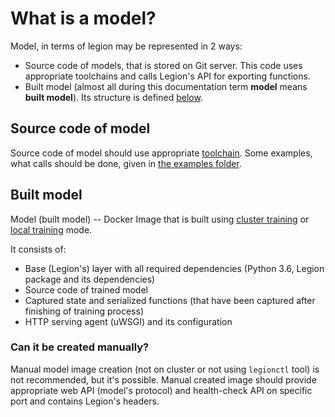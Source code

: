 # What is a model?

Model, in terms of legion may be represented in 2 ways:
* Source code of models, that is stored on Git server. This code uses appropriate toolchains and calls Legion's API for exporting functions.
* Built model (almost all during this documentation term **model** means **built model**). Its structure is defined [below](#build-model).

## Source code of model
Source code of model should use appropriate [toolchain](./tlch_about.md). Some examples, what calls should be done, given in [the examples folder](https://github.com/legion-platform/legion/tree/develop/examples).

## Built model
Model (built model) -- Docker Image that is built using [cluster training](./gs_training_model.md) or [local training](./gs_local_run.md) mode.

It consists of:
* Base (Legion's) layer with all required dependencies (Python 3.6, Legion package and its dependencies)
* Source code of trained model
* Captured state and serialized functions (that have been captured after finishing of training process)
* HTTP serving agent (uWSGI) and its configuration

### Can it be created manually?

Manual model image creation (not on cluster or not using `legionctl` tool) is not recommended, but it's possible. Manual created image should provide appropriate web API (model's protocol) and health-check API on specific port and contains Legion's headers.